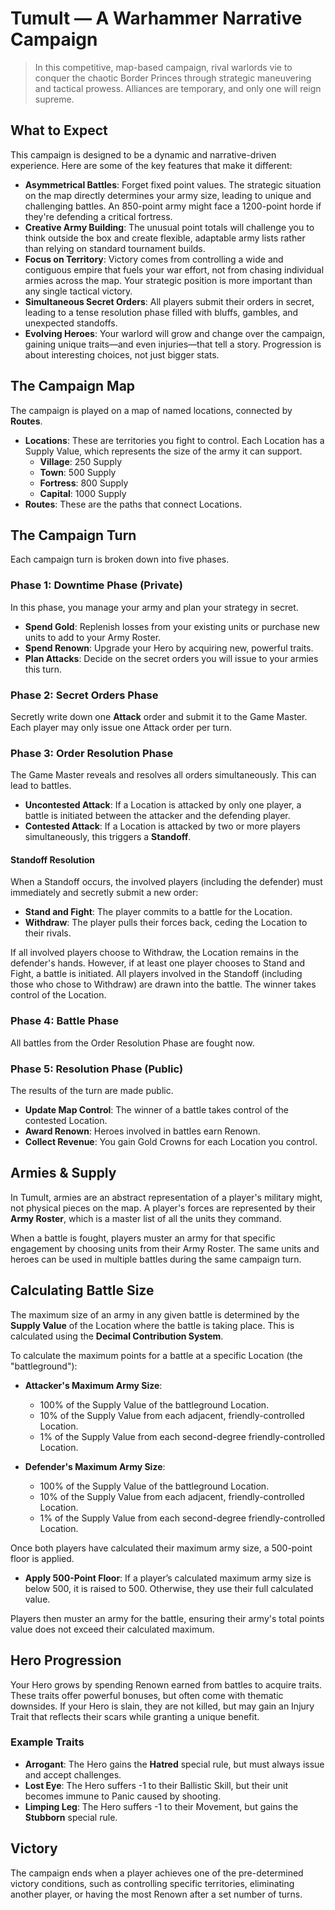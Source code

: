 # Tumult — A Warhammer Narrative Campaign

> In this competitive, map-based campaign, rival warlords vie to conquer the chaotic Border Princes through strategic maneuvering and tactical prowess. Alliances are temporary, and only one will reign supreme.

## What to Expect

This campaign is designed to be a dynamic and narrative-driven experience. Here are some of the key features that make it different:

*   **Asymmetrical Battles**: Forget fixed point values. The strategic situation on the map directly determines your army size, leading to unique and challenging battles. An 850-point army might face a 1200-point horde if they're defending a critical fortress.
*   **Creative Army Building**: The unusual point totals will challenge you to think outside the box and create flexible, adaptable army lists rather than relying on standard tournament builds.
*   **Focus on Territory**: Victory comes from controlling a wide and contiguous empire that fuels your war effort, not from chasing individual armies across the map. Your strategic position is more important than any single tactical victory.
*   **Simultaneous Secret Orders**: All players submit their orders in secret, leading to a tense resolution phase filled with bluffs, gambles, and unexpected standoffs.
*   **Evolving Heroes**: Your warlord will grow and change over the campaign, gaining unique traits—and even injuries—that tell a story. Progression is about interesting choices, not just bigger stats.

## The Campaign Map

The campaign is played on a map of named locations, connected by **Routes**.

*   **Locations**: These are territories you fight to control. Each Location has a Supply Value, which represents the size of the army it can support.
    *   **Village**: 250 Supply
    *   **Town**: 500 Supply
    *   **Fortress**: 800 Supply
    *   **Capital**: 1000 Supply
*   **Routes**: These are the paths that connect Locations.

## The Campaign Turn

Each campaign turn is broken down into five phases.

### Phase 1: Downtime Phase (Private)

In this phase, you manage your army and plan your strategy in secret.

*   **Spend Gold**: Replenish losses from your existing units or purchase new units to add to your Army Roster.
*   **Spend Renown**: Upgrade your Hero by acquiring new, powerful traits.
*   **Plan Attacks**: Decide on the secret orders you will issue to your armies this turn.

### Phase 2: Secret Orders Phase

Secretly write down one **Attack** order and submit it to the Game Master. Each player may only issue one Attack order per turn.

### Phase 3: Order Resolution Phase

The Game Master reveals and resolves all orders simultaneously. This can lead to battles.

*   **Uncontested Attack**: If a Location is attacked by only one player, a battle is initiated between the attacker and the defending player.
*   **Contested Attack**: If a Location is attacked by two or more players simultaneously, this triggers a **Standoff**.

#### Standoff Resolution

When a Standoff occurs, the involved players (including the defender) must immediately and secretly submit a new order:

*   **Stand and Fight**: The player commits to a battle for the Location.
*   **Withdraw**: The player pulls their forces back, ceding the Location to their rivals.

If all involved players choose to Withdraw, the Location remains in the defender's hands. However, if at least one player chooses to Stand and Fight, a battle is initiated. All players involved in the Standoff (including those who chose to Withdraw) are drawn into the battle. The winner takes control of the Location.

### Phase 4: Battle Phase

All battles from the Order Resolution Phase are fought now.

### Phase 5: Resolution Phase (Public)

The results of the turn are made public.

*   **Update Map Control**: The winner of a battle takes control of the contested Location.
*   **Award Renown**: Heroes involved in battles earn Renown.
*   **Collect Revenue**: You gain Gold Crowns for each Location you control.

## Armies & Supply

In Tumult, armies are an abstract representation of a player's military might, not physical pieces on the map. A player's forces are represented by their **Army Roster**, which is a master list of all the units they command.

When a battle is fought, players muster an army for that specific engagement by choosing units from their Army Roster. The same units and heroes can be used in multiple battles during the same campaign turn.

## Calculating Battle Size

The maximum size of an army in any given battle is determined by the **Supply Value** of the Location where the battle is taking place. This is calculated using the **Decimal Contribution System**.

To calculate the maximum points for a battle at a specific Location (the "battleground"):

*   **Attacker's Maximum Army Size**:
    *   100% of the Supply Value of the battleground Location.
    *   10% of the Supply Value from each adjacent, friendly-controlled Location.
    *   1% of the Supply Value from each second-degree friendly-controlled Location.

*   **Defender's Maximum Army Size**:
    *   100% of the Supply Value of the battleground Location.
    *   10% of the Supply Value from each adjacent, friendly-controlled Location.
    *   1% of the Supply Value from each second-degree friendly-controlled Location.

Once both players have calculated their maximum army size, a 500-point floor is applied.

*   **Apply 500-Point Floor**: If a player’s calculated maximum army size is below 500, it is raised to 500. Otherwise, they use their full calculated value.

Players then muster an army for the battle, ensuring their army's total points value does not exceed their calculated maximum.

## Hero Progression

Your Hero grows by spending Renown earned from battles to acquire traits. These traits offer powerful bonuses, but often come with thematic downsides. If your Hero is slain, they are not killed, but may gain an Injury Trait that reflects their scars while granting a unique benefit.

### Example Traits

*   **Arrogant**: The Hero gains the **Hatred** special rule, but must always issue and accept challenges.
*   **Lost Eye**: The Hero suffers -1 to their Ballistic Skill, but their unit becomes immune to Panic caused by shooting.
*   **Limping Leg**: The Hero suffers -1 to their Movement, but gains the **Stubborn** special rule.

## Victory

The campaign ends when a player achieves one of the pre-determined victory conditions, such as controlling specific territories, eliminating another player, or having the most Renown after a set number of turns.
